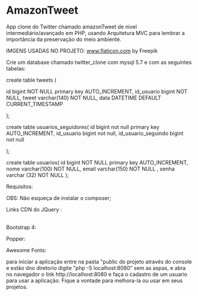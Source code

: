 # AmazonTweet
App clone do Twitter chamado amazonTweet de nivel intermediário/avançado em PHP, usando Arquitetura MVC para lembrar a importância da preservação do meio ambiente.


IMGENS USADAS NO PROJETO: www.flaticon.com  by Freepik

Crie um database chamado twitter_clone com mysql 5.7 e com as seguintes tabelas:

create table tweets (

  id bigint NOT NULL primary key AUTO_INCREMENT,
  id_usuario bigint NOT NULL,
  tweet varchar(140) NOT NULL,
  data DATETIME DEFAULT CURRENT_TIMESTAMP

);

create table usuarios_seguidores(
	id bigint not null primary key AUTO_INCREMENT,
  id_usuario bigint not null,
  id_usuario_seguindo bigint not null
	
);

create table usuarios(
   id bigint NOT NULL primary key AUTO_INCREMENT,
   nome varchar(100) NOT NULL,
   email varchar(150) NOT NULL ,
   senha varchar (32) NOT NULL
);

Requisitos:

OBS: Não esqueça de instalar o composer;

Links CDN do JQuery :

<script src="https://code.jquery.com/jquery-3.3.1.slim.min.js" integrity="sha384-q8i/X+965DzO0rT7abK41JStQIAqVgRVzpbzo5smXKp4YfRvH+8abtTE1Pi6jizo" crossorigin="anonymous"></script>

<br/>
Bootstrap 4:

<script src="https://stackpath.bootstrapcdn.com/bootstrap/4.1.3/js/bootstrap.min.js" integrity="sha384-ChfqqxuZUCnJSK3+MXmPNIyE6ZbWh2IMqE241rYiqJxyMiZ6OW/JmZQ5stwEULTy" crossorigin="anonymous"></script>

<link rel="stylesheet" href="https://stackpath.bootstrapcdn.com/bootstrap/4.1.3/css/bootstrap.min.css" integrity="sha384-MCw98/SFnGE8fJT3GXwEOngsV7Zt27NXFoaoApmYm81iuXoPkFOJwJ8ERdknLPMO" crossorigin="anonymous">


Popper:
<script src="https://cdnjs.cloudflare.com/ajax/libs/popper.js/1.14.3/umd/popper.min.js" integrity="sha384-ZMP7rVo3mIykV+2+9J3UJ46jBk0WLaUAdn689aCwoqbBJiSnjAK/l8WvCWPIPm49" crossorigin="anonymous"></script>


Awesome Fonts:
<link rel="stylesheet" href="https://use.fontawesome.com/releases/v5.5.0/css/all.css" integrity="sha384-B4dIYHKNBt8Bc12p+WXckhzcICo0wtJAoU8YZTY5qE0Id1GSseTk6S+L3BlXeVIU" crossorigin="anonymous">

para iniciar a aplicação entre na pasta "public do projeto através do console e estão dno diretorio digite "php -S localhost:8080" sem as aspas, e abra no navegador o link http://localhost:8080 e faça o cadastro de um usuario para usar a aplicação. Fique a vontade para melhora-la ou usar em seus projetos.
